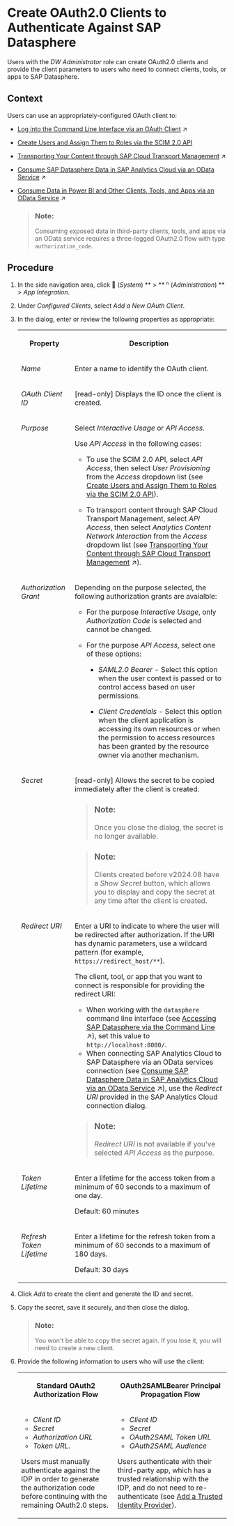 <!-- loio3f92b46fe0314e8ba60720e409c219fc -->

<link rel="stylesheet" type="text/css" href="../css/sap-icons.css"/>

# Create OAuth2.0 Clients to Authenticate Against SAP Datasphere

Users with the *DW Administrator* role can create OAuth2.0 clients and provide the client parameters to users who need to connect clients, tools, or apps to SAP Datasphere.



## Context

Users can use an appropriately-configured OAuth client to:

-   [Log into the Command Line Interface via an OAuth Client](https://help.sap.com/viewer/9b8363ae47c347de9a027c0e5567a37a/DEV_CURRENT/en-US/eb7228a171a842fa84e48c899d48c970.html "If an administrator has created an OAuth client for datasphere command line interface users to log into, there are several methods for accessing it.") :arrow_upper_right:
-   [Create Users and Assign Them to Roles via the SCIM 2.0 API](../Managing-Users-and-Roles/create-users-and-assign-them-to-roles-via-the-scim-2-0-api-1ca8c4a.md)
-   [Transporting Your Content through SAP Cloud Transport Management](https://help.sap.com/viewer/9f36ca35bc6145e4acdef6b4d852d560/DEV_CURRENT/en-US/05383980f0704c71ab9872360ce45622.html "Integrate SAP Datasphere with SAP Cloud Transport Management service to transport content packages across different landscapes.") :arrow_upper_right:
-   [Consume SAP Datasphere Data in SAP Analytics Cloud via an OData Service](https://help.sap.com/viewer/43509d67b8b84e66a30851e832f66911/cloud/en-US/9de2c660fd3b4db2b89ad25e584e8857.html "You can create an import data connection in SAP Analytics Cloud to consume data from a view exposed via the SAP Datasphere OData API and consume it in an SAP Analytics Cloud model.") :arrow_upper_right:
-   [Consume Data in Power BI and Other Clients, Tools, and Apps via an OData Service](https://help.sap.com/viewer/43509d67b8b84e66a30851e832f66911/cloud/en-US/add771abf6f54c9d8de4c7e470a0e6f0.html "You can consume data exposed as views in Microsoft Power BI and other third-party clients, tools, and apps via the OData API.") :arrow_upper_right: 

    > ### Note:  
    > Consuming exposed data in third-party clients, tools, and apps via an OData service requires a three-legged OAuth2.0 flow with type `authorization_code`.




<a name="loio3f92b46fe0314e8ba60720e409c219fc__steps_bh1_spq_gxb"/>

## Procedure

1.  In the side navigation area, click <span class="FPA-icons-V3"></span> \(*System*\) ** \> ** <span class="Belize-icons"></span> \(*Administration*\) ** \> *App Integration*.

2.  Under *Configured Clients*, select *Add a New OAuth Client*.

3.  In the dialog, enter or review the following properties as appropriate:


    <table>
    <tr>
    <th valign="top">

    Property
    
    </th>
    <th valign="top">

    Description
    
    </th>
    </tr>
    <tr>
    <td valign="top">
    
    *Name*
    
    </td>
    <td valign="top">
    
    Enter a name to identify the OAuth client.
    
    </td>
    </tr>
    <tr>
    <td valign="top">
    
    *OAuth Client ID*
    
    </td>
    <td valign="top">
    
    \[read-only\] Displays the ID once the client is created.
    
    </td>
    </tr>
    <tr>
    <td valign="top">
    
    *Purpose*
    
    </td>
    <td valign="top">
    
    Select *Interactive Usage* or *API Access*.

    Use *API Access* in the following cases:

    -   To use the SCIM 2.0 API, select *API Access*, then select *User Provisioning* from the *Access* dropdown list \(see [Create Users and Assign Them to Roles via the SCIM 2.0 API](../Managing-Users-and-Roles/create-users-and-assign-them-to-roles-via-the-scim-2-0-api-1ca8c4a.md)\).

    -   To transport content through SAP Cloud Transport Management, select *API Access*, then select *Analytics Content Network Interaction* from the *Access* dropdown list \(see [Transporting Your Content through SAP Cloud Transport Management](https://help.sap.com/viewer/9f36ca35bc6145e4acdef6b4d852d560/DEV_CURRENT/en-US/05383980f0704c71ab9872360ce45622.html "Integrate SAP Datasphere with SAP Cloud Transport Management service to transport content packages across different landscapes.") :arrow_upper_right:\).



    
    </td>
    </tr>
    <tr>
    <td valign="top">
    
    *Authorization Grant*
    
    </td>
    <td valign="top">
    
    Depending on the purpose selected, the following authorization grants are avaialble:

    -   For the purpose *Interactive Usage*, only *Authorization Code* is selected and cannot be changed.

    -   For the purpose *API Access*, select one of these options:

        -   *SAML2.0 Bearer* - Select this option when the user context is passed or to control access based on user permissions.

        -   *Client Credentials* - Select this option when the client application is accessing its own resources or when the permission to access resources has been granted by the resource owner via another mechanism.




    
    </td>
    </tr>
    <tr>
    <td valign="top">
    
    *Secret*
    
    </td>
    <td valign="top">
    
    \[read-only\] Allows the secret to be copied immediately after the client is created.

    > ### Note:  
    > Once you close the dialog, the secret is no longer available.

    > ### Note:  
    > Clients created before v2024.08 have a *Show Secret* button, which allows you to display and copy the secret at any time after the client is created.


    
    </td>
    </tr>
    <tr>
    <td valign="top">
    
    *Redirect URI*
    
    </td>
    <td valign="top">
    
    Enter a URI to indicate to where the user will be redirected after authorization. If the URI has dynamic parameters, use a wildcard pattern \(for example, `https://redirect_host/**`\).

    The client, tool, or app that you want to connect is responsible for providing the redirect URI:

    -   When working with the `datasphere` command line interface \(see [Accessing SAP Datasphere via the Command Line](https://help.sap.com/viewer/9b8363ae47c347de9a027c0e5567a37a/DEV_CURRENT/en-US/3f9a42ccde6b4b6aba121e2aab79c36d.html "You can use our command line interface, datasphere, to connect to SAP Datasphere and manage certain types of objects.") :arrow_upper_right:\), set this value to `http://localhost:8080/`.
    -   When connecting SAP Analytics Cloud to SAP Datasphere via an OData services connection \(see [Consume SAP Datasphere Data in SAP Analytics Cloud via an OData Service](https://help.sap.com/viewer/43509d67b8b84e66a30851e832f66911/cloud/en-US/9de2c660fd3b4db2b89ad25e584e8857.html "You can create an import data connection in SAP Analytics Cloud to consume data from a view exposed via the SAP Datasphere OData API and consume it in an SAP Analytics Cloud model.") :arrow_upper_right:\), use the *Redirect URl* provided in the SAP Analytics Cloud connection dialog.

    > ### Note:  
    > *Redirect URI* is not available if you've selected *API Access* as the purpose.


    
    </td>
    </tr>
    <tr>
    <td valign="top">
    
    *Token Lifetime*
    
    </td>
    <td valign="top">
    
    Enter a lifetime for the access token from a minimum of 60 seconds to a maximum of one day.

    Default: 60 minutes
    
    </td>
    </tr>
    <tr>
    <td valign="top">
    
    *Refresh Token Lifetime*
    
    </td>
    <td valign="top">
    
    Enter a lifetime for the refresh token from a minimum of 60 seconds to a maximum of 180 days.

    Default: 30 days
    
    </td>
    </tr>
    </table>
    
4.  Click *Add* to create the client and generate the ID and secret.

5.  Copy the secret, save it securely, and then close the dialog.

    > ### Note:  
    > You won't be able to copy the secret again. If you lose it, you will need to create a new client.

6.  Provide the following information to users who will use the client:


    <table>
    <tr>
    <th valign="top">

    Standard OAuth2 Authorization Flow
    
    </th>
    <th valign="top">

    OAuth2SAMLBearer Principal Propagation Flow
    
    </th>
    </tr>
    <tr>
    <td valign="top">
    
    -   *Client ID*
    -   *Secret*
    -   *Authorization URL*
    -   *Token URL*.

    Users must manually authenticate against the IDP in order to generate the authorization code before continuing with the remaining OAuth2.0 steps.
    
    </td>
    <td valign="top">
    
    -   *Client ID*
    -   *Secret*
    -   *OAuth2SAML Token URL*
    -   *OAuth2SAML Audience*

    Users authenticate with their third-party app, which has a trusted relationship with the IDP, and do not need to re-authenticate \(see [Add a Trusted Identity Provider](add-a-trusted-identity-provider-ea0688a.md)\).
    
    </td>
    </tr>
    </table>
    

